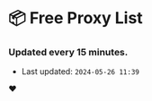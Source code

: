 # :package: Free Proxy List
### Updated every 15 minutes.

- Last updated: `2024-05-26 11:39`

:heart:

